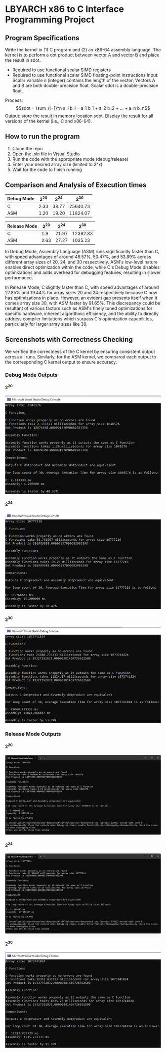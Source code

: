 # LBYARCH x86 to C Interface Programming Project

## Program Specifications
Write the kernel in (1) C program and (2) an x86-64 assembly language. The kernel is to perform a dot product between vector A and vector B and place the result in sdot.
- Required to use functional scalar SIMD registers
- Required to use functional scalar SIMD floating-point instructions
Input: Scalar variable n (integer) contains the length of the vector; Vectors A and B are both double-precision float. Scalar sdot is a double-precision float.

Process: $$sdot = \sum_{i=1}^n a_i b_i = a_1 b_1 + a_2 b_2 + ... + a_n b_n$$
Output: store the result in memory location sdot. Display the result for all versions of the kernel (i.e., C and x86-64).

## How to run the program
1. Clone the repo
2. Open the .sln file in Visual Studio
3. Run the code with the appropriate mode (debug/release)
4. Enter your desired array size (limited to 2^x)
5. Wait for the code to finish running

## Comparison and Analysis of Execution times

| Debug Mode | $2^{20}$ | $2^{24}$ | $2^{30}$ |
| --- | --- | --- | --- |
| C | 2.33 | 38.77 | 25640.73 |
| ASM | 1.20 | 19.20 | 11824.07 |

| Release Mode | $2^{20}$ | $2^{24}$ | $2^{30}$ |
| --- | --- | --- | --- |
| C | 1.9 | 21.97 | 12392.83 |
| ASM | 2.63 | 27.27 | 1035.23 |

In Debug Mode, Assembly Language (ASM) runs significantly faster than C, with speed advantages of around 48.57%, 50.47%, and 53.89% across different array sizes of 20, 24, and 30 respectively. ASM's low-level nature enables direct optimization within the code, while C's Debug Mode disables optimizations and adds overhead for debugging features, resulting in slower performance.

In Release Mode, C slightly faster than C, with speed advantages of around 27.85% and 19.44% for array sizes 20 and 24 respectively because C now has optimizations in place. However, an evident gap presents itself when it comes array size 30, with ASM faster by 91.65%. This discrepancy could be resultant of various factors such as ASM's finely tuned optimizations for specific hardware, inherent algorithmic efficiency, and the ability to directly address compiler limitations which surpass C's optimization capabilities, particularly for larger array sizes like 30.

## Screenshots with Correctness Checking
We verified the correctness of the C kernel by ensuring consistent output across all runs. Similarly, for the ASM kernel, we compared each output to the corresponding C kernel output to ensure accuracy.

### Debug Mode Outputs

#### $2^{20}$
![Screenshot Debug 20](/imgs/Debug20.PNG)

#### $2^{24}$
![Screenshot Debug 24](/imgs/Debug24.PNG)

#### $2^{30}$
![Screenshot Debug 30](/imgs/Debug30.PNG)


### Release Mode Outputs

#### $2^{20}$
![Screenshot Debug 20](/imgs/Release20.png)

#### $2^{24}$
![Screenshot Debug 24](/imgs/Release24.png)

#### $2^{30}$
![Screenshot Debug 30](/imgs/Release30.PNG)


